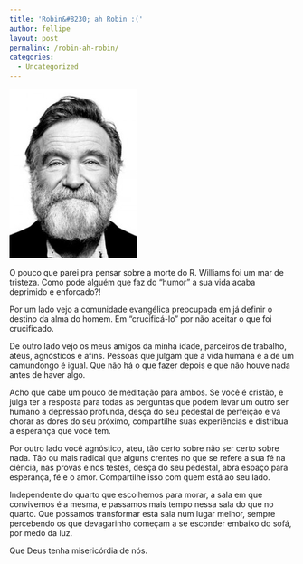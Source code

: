 ```yaml
---
title: 'Robin&#8230; ah Robin :('
author: fellipe
layout: post
permalink: /robin-ah-robin/
categories:
  - Uncategorized
---
```

[<img class="size-medium wp-image-242 aligncenter" alt="tumblr_luxczfdocB1qzxyqfo1_250" src="/img/posts//2014/08/tumblr_luxczfdocB1qzxyqfo1_250-225x300.jpg" width="225" height="300" />][1]

O pouco que parei pra pensar sobre a morte do R. Williams foi um mar de tristeza. Como pode alguém que faz do &#8220;humor&#8221; a sua vida acaba deprimido e enforcado?!

Por um lado vejo a comunidade evangélica preocupada em já definir o destino da alma do homem. Em &#8220;crucificá-lo&#8221; por não aceitar o que foi crucificado.

De outro lado vejo os meus amigos da minha idade, parceiros de trabalho, ateus, agnósticos e afins. Pessoas que julgam que a vida humana e a de um camundongo é igual. Que não há o que fazer depois e que não houve nada antes de haver algo.

Acho que cabe um pouco de meditação para ambos. Se você é cristão, e julga ter a resposta para todas as perguntas que podem levar um outro ser humano a depressão profunda, desça do seu pedestal de perfeição e vá chorar as dores do seu próximo, compartilhe suas experiências e distribua a esperança que você tem.

Por outro lado você agnóstico, ateu, tão certo sobre não ser certo sobre nada. Tão ou mais radical que alguns crentes no que se refere a sua fé na ciência, nas provas e nos testes, desça do seu pedestal, abra espaço para esperança, fé e o amor. Compartilhe isso com quem está ao seu lado.

Independente do quarto que escolhemos para morar, a sala em que convivemos é a mesma, e passamos mais tempo nessa sala do que no quarto. Que possamos transformar esta sala num lugar melhor, sempre percebendo os que devagarinho começam a se esconder embaixo do sofá, por medo da luz.

Que Deus tenha misericórdia de nós.

 [1]: /img/posts//2014/08/tumblr_luxczfdocB1qzxyqfo1_250.jpg
